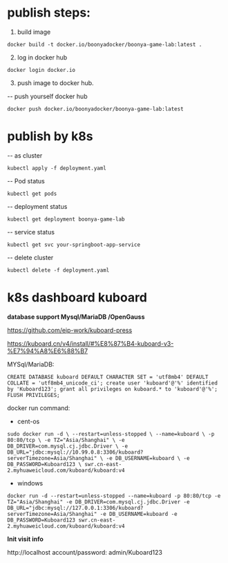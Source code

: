 # publish steps:

1. build image

`docker build -t docker.io/boonyadocker/boonya-game-lab:latest .`

2. log in docker hub

`docker login docker.io`

3. push image to docker hub.

-- push yourself docker hub

`docker push docker.io/boonyadocker/boonya-game-lab:latest`

# publish by k8s

-- as cluster

`kubectl apply -f deployment.yaml`

-- Pod status

`kubectl get pods`

-- deployment status

`kubectl get deployment boonya-game-lab`

-- service status

`kubectl get svc your-springboot-app-service`

-- delete cluster

`kubectl delete -f deployment.yaml`

# k8s dashboard  kuboard

**database support Mysql/MariaDB /OpenGauss**

https://github.com/eip-work/kuboard-press

https://kuboard.cn/v4/install/#%E8%87%B4-kuboard-v3-%E7%94%A8%E6%88%B7

MYSql/MariaDB:

`CREATE DATABASE kuboard DEFAULT CHARACTER SET = 'utf8mb4' DEFAULT COLLATE = 'utf8mb4_unicode_ci';
create user 'kuboard'@'%' identified by 'Kuboard123';
grant all privileges on kuboard.* to 'kuboard'@'%';
FLUSH PRIVILEGES;`

docker run command:

* cent-os

`sudo docker run -d \
--restart=unless-stopped \
--name=kuboard \
-p 80:80/tcp \
-e TZ="Asia/Shanghai" \
-e DB_DRIVER=com.mysql.cj.jdbc.Driver \
-e DB_URL="jdbc:mysql://10.99.0.8:3306/kuboard?serverTimezone=Asia/Shanghai" \
-e DB_USERNAME=kuboard \
-e DB_PASSWORD=Kuboard123 \
swr.cn-east-2.myhuaweicloud.com/kuboard/kuboard:v4`

* windows

`docker run -d --restart=unless-stopped --name=kuboard -p 80:80/tcp -e TZ="Asia/Shanghai" -e DB_DRIVER=com.mysql.cj.jdbc.Driver -e DB_URL="jdbc:mysql://127.0.0.1:3306/kuboard?serverTimezone=Asia/Shanghai" -e DB_USERNAME=kuboard -e DB_PASSWORD=Kuboard123 swr.cn-east-2.myhuaweicloud.com/kuboard/kuboard:v4`

**Init visit info**

http://localhost
account/password: admin/Kuboard123